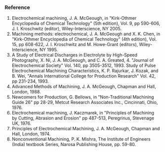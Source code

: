 ### Reference
1. Electrochemical machining, J. A. McGeough, in "Kirk-Othmer Encyclopedia of Chemical Technology" (5th edition), Vol. 9, pp 590-606, J. I. Kroschwitz (editor), Wiley-Interscience, NY 2005.
2. Machining methods: electrochemical, J. A. McGeough and X. K. Chen, in "Kirk-Othmer Encyclopedia of Chemical Technology" (4th edition), Vol. 15, pp 608-622, J. I. Kroschwitz and M. Howe-Grant (editors), Wiley-Interscience, NY 1995.
3. A Study of Electrical Discharges in Electrolyte by High-Speed Photography, X. Ni, J. A. McGeough, and C. A. Greated, 4. "Journal of Electrochemical Society" Vol. 140, pp 3505-3512, 1993.
Study of Pulse Electrochemical Machining Characteristics, K. P. Rajurkar, J. Kozak, and B. Wei, "Annals International College for Production Research" Vol. 42, pp 231-234, 1993.
5. Advanced Methods of Machining, J. A. McGeough, Chapman and Hall, London, 1988.
6. Newcomers for Production, G. Bellows, in "Non-Traditional Machining Guide 26" pp 28-29, Metcut Research Associates Inc., Cincinnati, Ohio, 1976.
7. Electrochemical machining, J. Kaczmarek, in "Principles of Machining by Cutting, Abrasion and Erosion" pp 487-513, Peregrinus, Stevenage UK, 1976.
8. Principles of Electrochemical Machining, J. A. McGeough, Chapman and Hall, London, 1974.
9. Nonconventional Machining, P. K. Mishra, The Institute of Engineers (India) textbook Series, Narosa Publishing House, pp. 59-80.